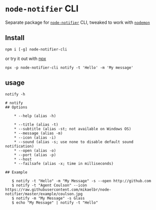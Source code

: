 # `node-notifier` CLI

Separate package for [`node-notifier`](https://github.com/mikaelbr/node-notifier) CLI, tweaked to work with [`nodemon`](https://www.npmjs.com/package/nodemon)

## Install

```
npm i [-g] node-notifier-cli
```

or try it out with [npx](https://www.npmjs.com/package/npx)

```
npx -p node-notifier-cli notify -t 'Hello' -m 'My message'
```

## usage

```
notify -h
```

```
# notify
## Options

    * --help (alias -h)

    * --title (alias -t)
    * --subtitle (alias -st; not available on Windows OS)
    * --message (alias -m)
    * --icon (alias -i)
    * --sound (alias -s; use none to disable default sound notification)
    * --open (alias -o)
    * --port (alias -p)
    * --host
    * --failsafe (alias -x; time in milliseconds)

## Example

   $ notify -t "Hello" -m "My Message" -s --open http://github.com
   $ notify -t "Agent Coulson" --icon https://raw.githubusercontent.com/mikaelbr/node-notifier/master/example/coulson.jpg
   $ notify -m "My Message" -s Glass
   $ echo "My Message" | notify -t "Hello"
```
